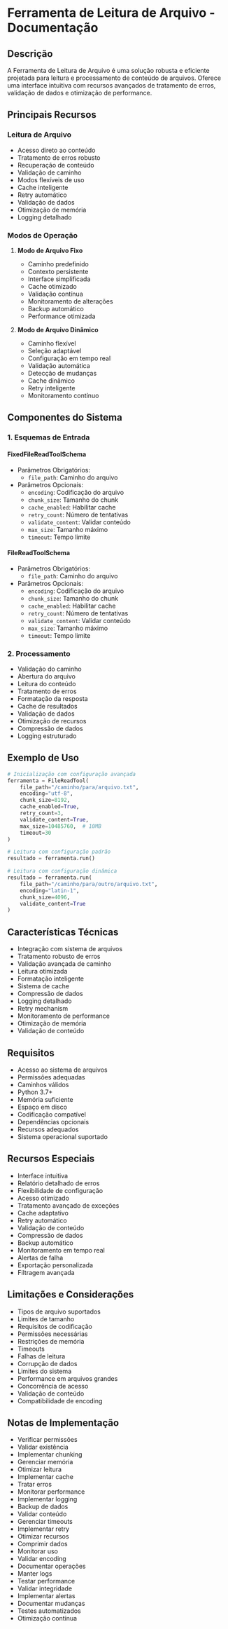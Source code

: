 # Ferramenta de Leitura de Arquivo - Documentação

## Descrição
A Ferramenta de Leitura de Arquivo é uma solução robusta e eficiente projetada para leitura e processamento de conteúdo de arquivos. Oferece uma interface intuitiva com recursos avançados de tratamento de erros, validação de dados e otimização de performance.

## Principais Recursos

### Leitura de Arquivo
- Acesso direto ao conteúdo
- Tratamento de erros robusto
- Recuperação de conteúdo
- Validação de caminho
- Modos flexíveis de uso
- Cache inteligente
- Retry automático
- Validação de dados
- Otimização de memória
- Logging detalhado

### Modos de Operação
1. **Modo de Arquivo Fixo**
   - Caminho predefinido
   - Contexto persistente
   - Interface simplificada
   - Cache otimizado
   - Validação contínua
   - Monitoramento de alterações
   - Backup automático
   - Performance otimizada

2. **Modo de Arquivo Dinâmico**
   - Caminho flexível
   - Seleção adaptável
   - Configuração em tempo real
   - Validação automática
   - Detecção de mudanças
   - Cache dinâmico
   - Retry inteligente
   - Monitoramento contínuo

## Componentes do Sistema

### 1. Esquemas de Entrada

#### FixedFileReadToolSchema
- Parâmetros Obrigatórios:
  - `file_path`: Caminho do arquivo
- Parâmetros Opcionais:
  - `encoding`: Codificação do arquivo
  - `chunk_size`: Tamanho do chunk
  - `cache_enabled`: Habilitar cache
  - `retry_count`: Número de tentativas
  - `validate_content`: Validar conteúdo
  - `max_size`: Tamanho máximo
  - `timeout`: Tempo limite

#### FileReadToolSchema
- Parâmetros Obrigatórios:
  - `file_path`: Caminho do arquivo
- Parâmetros Opcionais:
  - `encoding`: Codificação do arquivo
  - `chunk_size`: Tamanho do chunk
  - `cache_enabled`: Habilitar cache
  - `retry_count`: Número de tentativas
  - `validate_content`: Validar conteúdo
  - `max_size`: Tamanho máximo
  - `timeout`: Tempo limite

### 2. Processamento
- Validação do caminho
- Abertura do arquivo
- Leitura do conteúdo
- Tratamento de erros
- Formatação da resposta
- Cache de resultados
- Validação de dados
- Otimização de recursos
- Compressão de dados
- Logging estruturado

## Exemplo de Uso

```python
# Inicialização com configuração avançada
ferramenta = FileReadTool(
    file_path="/caminho/para/arquivo.txt",
    encoding="utf-8",
    chunk_size=8192,
    cache_enabled=True,
    retry_count=3,
    validate_content=True,
    max_size=10485760,  # 10MB
    timeout=30
)

# Leitura com configuração padrão
resultado = ferramenta.run()

# Leitura com configuração dinâmica
resultado = ferramenta.run(
    file_path="/caminho/para/outro/arquivo.txt",
    encoding="latin-1",
    chunk_size=4096,
    validate_content=True
)
```

## Características Técnicas
- Integração com sistema de arquivos
- Tratamento robusto de erros
- Validação avançada de caminho
- Leitura otimizada
- Formatação inteligente
- Sistema de cache
- Compressão de dados
- Logging detalhado
- Retry mechanism
- Monitoramento de performance
- Otimização de memória
- Validação de conteúdo

## Requisitos
- Acesso ao sistema de arquivos
- Permissões adequadas
- Caminhos válidos
- Python 3.7+
- Memória suficiente
- Espaço em disco
- Codificação compatível
- Dependências opcionais
- Recursos adequados
- Sistema operacional suportado

## Recursos Especiais
- Interface intuitiva
- Relatório detalhado de erros
- Flexibilidade de configuração
- Acesso otimizado
- Tratamento avançado de exceções
- Cache adaptativo
- Retry automático
- Validação de conteúdo
- Compressão de dados
- Backup automático
- Monitoramento em tempo real
- Alertas de falha
- Exportação personalizada
- Filtragem avançada

## Limitações e Considerações
- Tipos de arquivo suportados
- Limites de tamanho
- Requisitos de codificação
- Permissões necessárias
- Restrições de memória
- Timeouts
- Falhas de leitura
- Corrupção de dados
- Limites do sistema
- Performance em arquivos grandes
- Concorrência de acesso
- Validação de conteúdo
- Compatibilidade de encoding

## Notas de Implementação
- Verificar permissões
- Validar existência
- Implementar chunking
- Gerenciar memória
- Otimizar leitura
- Implementar cache
- Tratar erros
- Monitorar performance
- Implementar logging
- Backup de dados
- Validar conteúdo
- Gerenciar timeouts
- Implementar retry
- Otimizar recursos
- Comprimir dados
- Monitorar uso
- Validar encoding
- Documentar operações
- Manter logs
- Testar performance
- Validar integridade
- Implementar alertas
- Documentar mudanças
- Testes automatizados
- Otimização contínua
